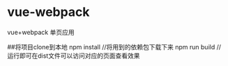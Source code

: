 # vue-webpack
vue+webpack 单页应用

##将项目clone到本地
      npm install         //将用到的依赖包下载下来
      npm run build       //运行即可在dist文件可以访问对应的页面查看效果
